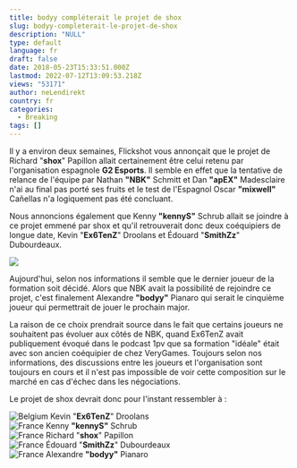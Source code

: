 ```yaml
---
title: bodyy compléterait le projet de shox
slug: bodyy-completerait-le-projet-de-shox
description: "NULL"
type: default
language: fr
draft: false
date: 2018-05-23T15:33:51.000Z
lastmod: 2022-07-12T13:09:53.218Z
views: "53171"
author: neLendirekt
country: fr
categories:
  - Breaking
tags: []
---
```

Il y a environ deux semaines, Flickshot vous annonçait que le projet de Richard "**shox**" Papillon allait certainement être celui retenu par l'organisation espagnole **G2 Esports**. Il semble en effet que la tentative de relance de l'équipe par Nathan **"NBK"** Schmitt et Dan **"apEX"** Madesclaire n'ai au final pas porté ses fruits et le test de l'Espagnol Oscar **"mixwell"** Cañellas n'a logiquement pas été concluant.

Nous annoncions également que Kenny **"kennyS"** Schrub allait se joindre à ce projet emmené par shox et qu'il retrouverait donc deux coéquipiers de longue date, Kevin "**Ex6TenZ**" Droolans et Édouard "**SmithZz**" Dubourdeaux.

![](/images/articles/5afeeeb2dfb28/images/zEigv6mooBoYzuX4zDgz4uVDdDDpyQljDK9DtPjb.jpeg)

Aujourd'hui, selon nos informations il semble que le dernier joueur de la formation soit décidé. Alors que NBK avait la possibilité de rejoindre ce projet, c'est finalement Alexandre **"bodyy"** Pianaro qui serait le cinquième joueur qui permettrait de jouer le prochain major. 

La raison de ce choix prendrait source dans le fait que certains joueurs ne souhaitent pas évoluer aux côtés de NBK, quand Ex6TenZ avait publiquement évoqué dans le podcast 1pv que sa formation "idéale" était avec son ancien coéquipier de chez VeryGames. Toujours selon nos informations, des discussions entre les joueurs et l'organisation sont toujours en cours et il n'est pas impossible de voir cette composition sur le marché en cas d'échec dans les négociations.

Le projet de shox devrait donc pour l'instant ressembler à :

![Belgium](/images/countries/be.svg)⁠ ⁠Kevin "**Ex6TenZ**" Droolans  
![France](/images/countries/fr.svg)⁠ Kenny **"kennyS"** Schrub  
![France](/images/countries/fr.svg)⁠ Richard "**shox**" Papillon  
![France](/images/countries/fr.svg)⁠ Édouard "**SmithZz**" Dubourdeaux  
![France](/images/countries/fr.svg)⁠ Alexandre **"bodyy"** Pianaro
